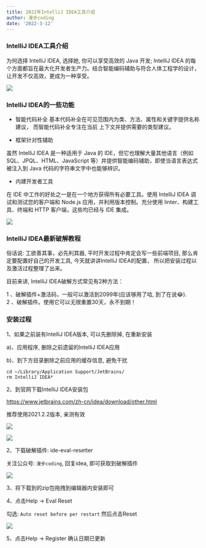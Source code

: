 ```yaml
---
title: 2022年IntelliJ IDEA工具介绍
author: 漫步coding
date: '2022-3-12'
---
```



### IntelliJ IDEA工具介绍


为何选择 IntelliJ IDEA, 选择她, 你可以享受高效的 Java 开发; IntelliJ IDEA 的每个方面都旨在最大化开发者生产力。结合智能编码辅助与符合人体工程学的设计，让开发不仅高效，更成为一种享受。

![](https://images.xiaozhuanlan.com/uploads/photo/2022/da82a546-44ff-4f2c-8d93-7770ea15aa2f.png)


### IntelliJ IDEA的一些功能

- 智能代码补全
基本代码补全在可见范围内为类、方法、属性和关键字提供名称建议， 而智能代码补全专注在当前 上下文并提供需要的类型建议。

- 框架针对性辅助

虽然 IntelliJ IDEA 是一种适用于 Java 的 IDE，但它也理解大量其他语言（例如 SQL、JPQL、HTML、JavaScript 等）并提供智能编码辅助，即使当语言表达式被注入到 Java 代码的字符串文字中也能够辨识。

- 内建开发者工具

在 IDE 中工作的好处之一是在一个地方获得所有必要工具。使用 IntelliJ IDEA 调试和测试您的客户端和 Node.js 应用，并利用版本控制。充分使用 linter、构建工具、终端和 HTTP 客户端，这些均已经与 IDE 集成。

![](https://images.xiaozhuanlan.com/uploads/photo/2022/5c82a7c0-7bcc-4754-add3-0f4211682cf3.png)



### IntelliJ IDEA最新破解教程

俗话说: 工欲善其事，必先利其器, 平时开发过程中肯定会写一些前端项目, 那么肯定要配置好自己的开发工具, 今天就讲讲IntelliJ IDEA的配置， 所以把安装过程以及激活过程整理了出来。

目前来讲, IntelliJ IDEA破解方式常见有2种方法：

1 、破解插件+激活码，一般可以激活到2099年(应该够用了哈, 到了在说😂).  
2 、破解插件。使用它可以无限重置30天，永不到期！

### 安装过程

1、如果之前装有IntelliJ IDEA版本, 可以先删除掉, 在重新安装

a)、应用程序, 删除之前遗留的IntelliJ IDEA应用

b)、到下方目录删除之前应用的缓存信息, 避免干扰

```
cd ~/Library/Application Support/JetBrains/
rm IntelliJ IDEA*
```


2、到官网下载IntelliJ IDEA安装包

https://www.jetbrains.com/zh-cn/idea/download/other.html

推荐使用2021.2.2版本, 亲测有效


![](https://images.xiaozhuanlan.com/uploads/photo/2022/1b3e7534-e176-4007-9968-00b7efa6ba7b.png)

![](https://images.xiaozhuanlan.com/uploads/photo/2022/3dfa87eb-fe3b-4aca-a1f6-6eae70e993bd.png)



2、下载破解插件: ide-eval-resetter

关注公众号: `漫步coding`, 回复idea, 即可获取到破解插件

![](https://images.xiaozhuanlan.com/uploads/photo/2022/5cb0c91e-fd83-4a04-8df6-65fb602b3834.png)

3、将下载到的zip包拖拽到编辑器内安装即可

4、点击Help -> Eval Reset

勾选: `Auto reset before per restart` 然后点击Reset


![](https://images.xiaozhuanlan.com/uploads/photo/2022/0894e9e2-4d60-4990-9d4c-f2a7dfa186dd.png)

5、点击Help -> Register 确认日期已更新

